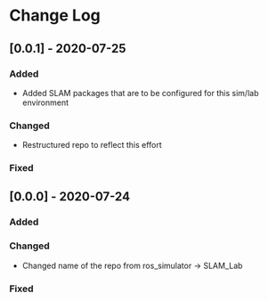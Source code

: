 # Change Log

## [0.0.1] - 2020-07-25

### Added
- Added SLAM packages that are to be configured for this sim/lab environment 

### Changed
- Restructured repo to reflect this effort 

### Fixed

## [0.0.0] - 2020-07-24
 
### Added
   
### Changed
- Changed name of the repo from ros_simulator -> SLAM_Lab

### Fixed
